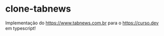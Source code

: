# clone-tabnews

Implementação do https://www.tabnews.com.br para o https://curso.dev em typescript!
